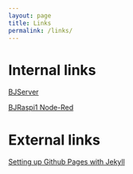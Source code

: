 ```yaml
---
layout: page
title: Links
permalink: /links/
---
```


# Internal links

[BJServer](http://bjserver.local:5000)

[BJRaspi1 Node-Red](http://bjraspi1.local:1880)

# External links

[Setting up Github Pages with Jekyll](https://docs.github.com/en/github/working-with-github-pages/setting-up-a-github-pages-site-with-jekyll)